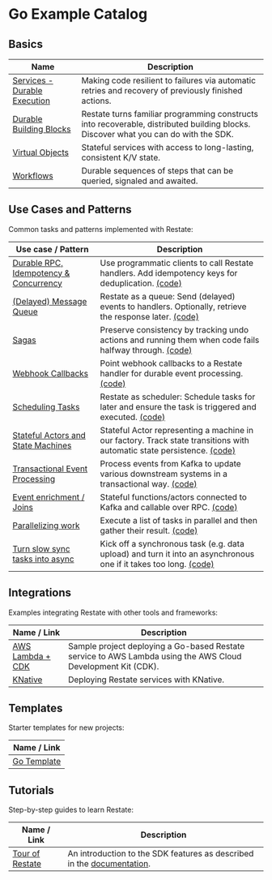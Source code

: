 # Go Example Catalog

## Basics

| Name                                   | Description                                                                                          |
|----------------------------------------|------------------------------------------------------------------------------------------------------|
| [Services - Durable Execution](basics) | Making code resilient to failures via automatic retries and recovery of previously finished actions. |
| [Durable Building Blocks](basics) | Restate turns familiar programming constructs into recoverable, distributed building blocks. Discover what you can do with the SDK. |
| [Virtual Objects](basics)              | Stateful services with access to long-lasting, consistent K/V state.                                 |
| [Workflows](basics)                    | Durable sequences of steps that can be queried, signaled and awaited.                                |

## Use Cases and Patterns

Common tasks and patterns implemented with Restate:

| Use case / Pattern                                                                                                                         | Description                                                                                                     |
|--------------------------------------------------------------------------------------------------------------------------------------------|-----------------------------------------------------------------------------------------------------------------|
| [Durable RPC, Idempotency & Concurrency](patterns-use-cases/README.md#durable-rpc-idempotency-and-concurrency)                             | Use programmatic clients to call Restate handlers. Add idempotency keys for deduplication. [(code)](patterns-use-cases/src/durablerpc/express_app.ts)                      |
| [(Delayed) Message Queue](patterns-use-cases/README.md#delayed-message-queue)                                                              | Restate as a queue: Send (delayed) events to handlers. Optionally, retrieve the response later. [(code)](patterns-use-cases/src/queue/task_submitter.ts)                 |
| [Sagas](patterns-use-cases/README.md#sagas)                                                                                                | Preserve consistency by tracking undo actions and running them when code fails halfway through. [(code)](patterns-use-cases/src/sagas/booking_workflow.ts)                 |
| [Webhook Callbacks](patterns-use-cases/README.md#durable-webhook-event-processing)                                                         | Point webhook callbacks to a Restate handler for durable event processing. [(code)](patterns-use-cases/src/webhookcallbacks/webhook_callback_router.ts)                                    |
| [Scheduling Tasks](patterns-use-cases/README.md#scheduling-tasks)                                                                          | Restate as scheduler: Schedule tasks for later and ensure the task is triggered and executed. [(code)](patterns-use-cases/src/schedulingtasks/payment_reminders.ts)                 |
| [Stateful Actors and State Machines](patterns-use-cases/README.md#stateful-actors-and-durable-state-machines)                              | Stateful Actor representing a machine in our factory. Track state transitions with automatic state persistence. [(code)](patterns-use-cases/src/statefulactors/machine_operator.ts) |
| [Transactional Event Processing](patterns-use-cases/README.md#event-processing-transactional-handlers-with-durable-side-effects-and-timers) | Process events from Kafka to update various downstream systems in a transactional way. [(code)](patterns-use-cases/src/eventtransactions/user_feed.ts)                        |
| [Event enrichment / Joins](patterns-use-cases/README.md#event-processing-event-enrichment)                                                 | Stateful functions/actors connected to Kafka and callable over RPC. [(code)](patterns-use-cases/src/eventenrichment/package_tracker.ts)                                           |
| [Parallelizing work](patterns-use-cases/README.md#parallelizing-work)                                                                      | Execute a list of tasks in parallel and then gather their result. [(code)](patterns-use-cases/src/parallelizework/fan_out_worker.ts)                                                                                                                              |
| [Turn slow sync tasks into async](patterns-use-cases/README.md#async-data-upload)                                                          | Kick off a synchronous task (e.g. data upload) and turn it into an asynchronous one if it takes too long. [(code)](patterns-use-cases/src/dataupload/client.ts)                                                                                       |

## Integrations

Examples integrating Restate with other tools and frameworks:

| Name / Link                                    | Description                                                                                                  |
|------------------------------------------------|--------------------------------------------------------------------------------------------------------------|
| [AWS Lambda + CDK](integrations/go-lambda-cdk) | Sample project deploying a Go-based Restate service to AWS Lambda using the AWS Cloud Development Kit (CDK). |
| [KNative](integrations/knative-go)             | Deploying Restate services with KNative.                                                                     |

## Templates

Starter templates for new projects:

| Name / Link                 |
|-----------------------------|
| [Go Template](templates/go) ||

## Tutorials

Step-by-step guides to learn Restate:

| Name / Link                                     | Description                                                                                                         |
|-------------------------------------------------|---------------------------------------------------------------------------------------------------------------------|
| [Tour of Restate](tutorials/tour-of-restate-go) | An introduction to the SDK features as described in the [documentation](https://docs.restate.dev/get_started/tour). |


